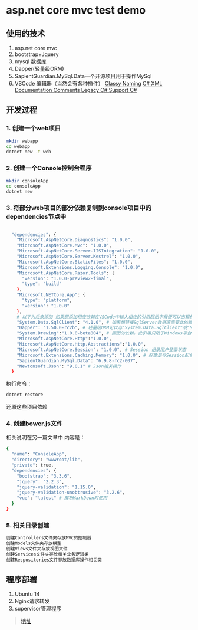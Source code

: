 # asp.net core mvc test demo

## 使用的技术
1. asp.net core mvc
2. bootstrap+Jquery
3. mysql 数据库
4. Dapper(轻量级ORM)
5. SapientGuardian.MySql.Data一个开源项目用于操作MySql
6. VSCode 编辑器（当然会有各种插件）
[Classy Naming](https://marketplace.visualstudio.com/items?itemName=reflectiondm.ClassyNaming)
[C# XML Documentation Comments ](https://marketplace.visualstudio.com/items?itemName=k--kato.docomment)
[Legacy C# Support ](https://marketplace.visualstudio.com/items?itemName=ms-vscode.omnisharp)
[C#](https://marketplace.visualstudio.com/items?itemName=ms-vscode.csharp)

## 开发过程
### 1. 创建一个web项目
``` bash
mkdir webapp
cd webapp
dotnet new -t web
```

### 2. 创建一个Console控制台程序
``` bash
mkdir consoleApp
cd consoleApp
dotnet new
```

### 3. 将部分web项目的部分依赖复制到console项目中的dependencies节点中

``` bash

  "dependencies": {
    "Microsoft.AspNetCore.Diagnostics": "1.0.0",
    "Microsoft.AspNetCore.Mvc": "1.0.0",
    "Microsoft.AspNetCore.Server.IISIntegration": "1.0.0",
    "Microsoft.AspNetCore.Server.Kestrel": "1.0.0",
    "Microsoft.AspNetCore.StaticFiles": "1.0.0",
    "Microsoft.Extensions.Logging.Console": "1.0.0",
    "Microsoft.AspNetCore.Razor.Tools": {
      "version": "1.0.0-preview2-final",
      "type": "build"
    },
    "Microsoft.NETCore.App": {
      "type": "platform",
      "version": "1.0.0"
    },
    # 以下为后来添加 如果想添加相应依赖在VSCode中输入相应的引用起始字母便可以出现相应的提示（必须要安装C#插件）
    "System.Data.SqlClient": "4.1.0", # 如果想链接SqlServer数据库需要此依赖即可
    "Dapper": "1.50.0-rc2b", # 轻量级ORM可以与"System.Data.SqlClient"或"SapientGuardian.MySql.Data"依赖相互合作而分别操作SqlServer或MySql数据库
    "System.Drawing":"1.0.0-beta004", # 画图的依赖，此引用只限于Windows平台使用Linux并不支持
    "Microsoft.AspNetCore.Http":"1.0.0",
    "Microsoft.AspNetCore.Http.Abstractions":"1.0.0",
    "Microsoft.AspNetCore.Session": "1.0.0", # Session 记录用户登录状态
    "Microsoft.Extensions.Caching.Memory": "1.0.0", # 好像是与Session配合使用
    "SapientGuardian.MySql.Data": "6.9.8-rc2-007",
    "Newtonsoft.Json": "9.0.1" # Json相关操作
  }

```
执行命令：
``` bash
dotnet restore
```
还原这些项目依赖

### 4. 创建bower.js文件

相关说明在另一篇文章中
内容是：
``` bash
{
  "name": "ConsoleApp",
  "directory": "wwwroot/lib",
  "private": true,
  "dependencies": {
    "bootstrap": "3.3.6",
    "jquery": "2.2.3",
    "jquery-validation": "1.15.0",
    "jquery-validation-unobtrusive": "3.2.6",
    "vue": "latest" # 解析MarkDown时使用
  }
}

```

### 5. 相关目录创建

``` bash
创建Controllers文件夹存放MVC的控制器
创建Models文件夹存放模型
创建Views文件夹存放视图文件
创建Services文件夹存放相关业务逻辑类
创建Respositories文件存放数据库操作相关类
```

## 程序部署
1. Ubuntu 14
2. Nginx请求转发
3. supervisor管理程序

> [地址](http://52.197.53.214/)